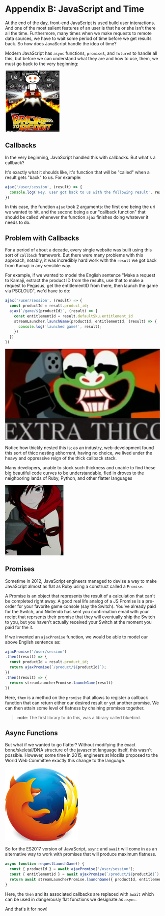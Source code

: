 # Appendix B: JavaScript and Time

At the end of the day, front-end JavaScript is used build user interactions. And one of the most salient features of an user is that he or she isn't there all the time. Furthermore, many times when we make requests to remote data sources, we have to wait some period of time before we get results back. So how does JavaScript handle the idea of time?

Modern JavaScript has `async` functions, `promise`s, and `future`s to handle all this, but before we can understand what they are and how to use, them, we must go back to the very beginning:

![let's go back](/images/appendix-b/back-to-reddit.png)

## Callbacks
In the very beginning, JavaScript handled this with callbacks. But what's a callback?

It's exactly what it shoulds like, it's function that will be "called" when a result gets "back" to us. For example:

```javascript
ajax('/user/session', (result) => {
  console.log('Hey, user got back to us with the following result', result);
})
```

In this case, the function `ajax` took 2 arguments: the first one being the uri we wanted to hit, and the second being a our "callback function" that should be called whenever the function `ajax` finishes doing whatever it needs to do. 

## Problem with Callbacks
For a period of about a decade, every single website was built using this sort of `callback` framework. But there were many problems with this approach, notably, it was incredibly hard work with the `result` we got back from Kamaji in any sensible way.

For example, if we wanted to model the English sentence "Make a request to Kamaji, extract the product ID from the results, use that to make a request to Pegasus, get the entitlementID from there, then launch the game via PSCLOUD", we'd have to do:

```javascript
ajax('/user/session', (result) => {
  const productId = result.product_id;
  ajax(`/game/${productId}`, (result) => {
    const entitlementId = result.defaultSku.entitlement_id
    streamLauncher.launchGame(productId, entitlementId, (result) => {
      console.log('launched game!', result);
    })
  })
})
```
![callbacks lead to thick nesting](/images/appendix-b/thicc.png)

Notice how thickly nested this is; as an industry, web-development found this sort of thicc nesting abhorrent, having no choice, we lived under the heavy and oppressive reign of the thick callback stack.

Many developers, unable to stock such thickness and unable to find these big beautiful code curves to be understandable, fled in droves to the neighboring lands of Ruby, Python, and other flatter languages

![ruby is flatter than JS callbacks](/images/appendix-b/ruby.png)

## Promises

Sometime in 2012, JavaScript engineers managed to devise a way to make JavaScript almost as flat as Ruby using a construct called a `Promise`.

A Promise is an object that represents the result of a calculation that can't be completed right away. A good real life analog of a JS Promise is a pre-order for your favorite game console (say the Switch). You've already paid for the Switch, and Nintendo has sent you confirmation email with your recipt that reprsents their promise that they will eventually ship the Switch to you, but you haven't actually received your Switch at the moment you paid for the it.

If we invented an `ajaxPromise` function, we would be able to model our above English sentence as:

```javascript
ajaxPromise('/user/session')
.then((result) => {
  const productId = result.product_id;
  return ajaxPromise(`/product/${productId}`);
})
.then((result) => {
  return streamLauncherPromise.launchGame(result)
})
```

Here, `then` is a method on the `promise` that allows to register a callback function that can return either our desired result or yet another promise. We can then attain some level of flatness by chaining promises together.

>**note**: The first library to do this, was a library called bluebird.

## Async Functions

But what if we wanted to go flatter? Without modifying the exact bone/skeletal/DNA structure of the javascript language itself, this wasn't possible. However, some time in 2015, engineers at Mozilla proposed to the World Web Committee exactly this change to the language. 

![mozilla really, really, really likes flat](/images/appendix-b/firefox.png)

So for the ES2017 version of JavaScript, `async` and `await` will come in as an alternative way to work with promises that will produce maximum flatness.

```javascript
async function requestLaunchGame() {
  const { productId } = await ajaxPromise('/user/session');
  const { entitlementId } = await ajaxPromise(`/product/${productId}`);
  return await streamLauncherPromise.launchGame({ productId, entitlementId });
}
```

Here, the `then` and its associated callbacks are replaced with `await` which can be used in dangerously flat functions we designate as `async`.

And that's it for now!
